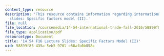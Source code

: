 ```yaml
---
content_type: resource
description: 'This resource contains information regarding international trade lecture
  slides: Specific factors model (II).'
file: null
file_location: /coursemedia/14-54-international-trade-fall-2016/58899f85435a5eb59761e50afb0b858c_MIT14_54F16_Lecture_12.pdf
file_type: application/pdf
resourcetype: Document
title: '14.54 F16 Lecture Slides: Specific Factors Model (II)'
uid: 58899f85-435a-5eb5-9761-e50afb0b858c
---
```

